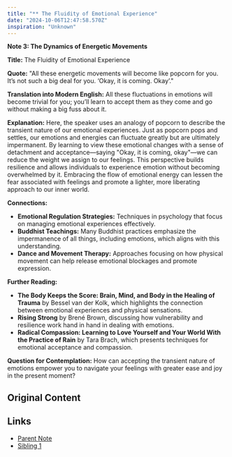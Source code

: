 ```yaml
---
title: "** The Fluidity of Emotional Experience"
date: "2024-10-06T12:47:58.570Z"
inspiration: "Unknown"
---
```


**Note 3: The Dynamics of Energetic Movements**

**Title:** The Fluidity of Emotional Experience

**Quote:** "All these energetic movements will become like popcorn for you. It’s not such a big deal for you. ‘Okay, it is coming. Okay’."

**Translation into Modern English:** All these fluctuations in emotions will become trivial for you; you’ll learn to accept them as they come and go without making a big fuss about it.

**Explanation:** Here, the speaker uses an analogy of popcorn to describe the transient nature of our emotional experiences. Just as popcorn pops and settles, our emotions and energies can fluctuate greatly but are ultimately impermanent. By learning to view these emotional changes with a sense of detachment and acceptance—saying "Okay, it is coming, okay"—we can reduce the weight we assign to our feelings. This perspective builds resilience and allows individuals to experience emotion without becoming overwhelmed by it. Embracing the flow of emotional energy can lessen the fear associated with feelings and promote a lighter, more liberating approach to our inner world.

**Connections:**
- **Emotional Regulation Strategies:** Techniques in psychology that focus on managing emotional experiences effectively.
- **Buddhist Teachings:** Many Buddhist practices emphasize the impermanence of all things, including emotions, which aligns with this understanding.
- **Dance and Movement Therapy:** Approaches focusing on how physical movement can help release emotional blockages and promote expression.

**Further Reading:**
- **The Body Keeps the Score: Brain, Mind, and Body in the Healing of Trauma** by Bessel van der Kolk, which highlights the connection between emotional experiences and physical sensations.
- **Rising Strong** by Brené Brown, discussing how vulnerability and resilience work hand in hand in dealing with emotions.
- **Radical Compassion: Learning to Love Yourself and Your World With the Practice of Rain** by Tara Brach, which presents techniques for emotional acceptance and compassion.

**Question for Contemplation:** How can accepting the transient nature of emotions empower you to navigate your feelings with greater ease and joy in the present moment? 



## Original Content



## Links

- [Parent Note](/parent-note.md)
- [Sibling 1](/zettel1.md)
